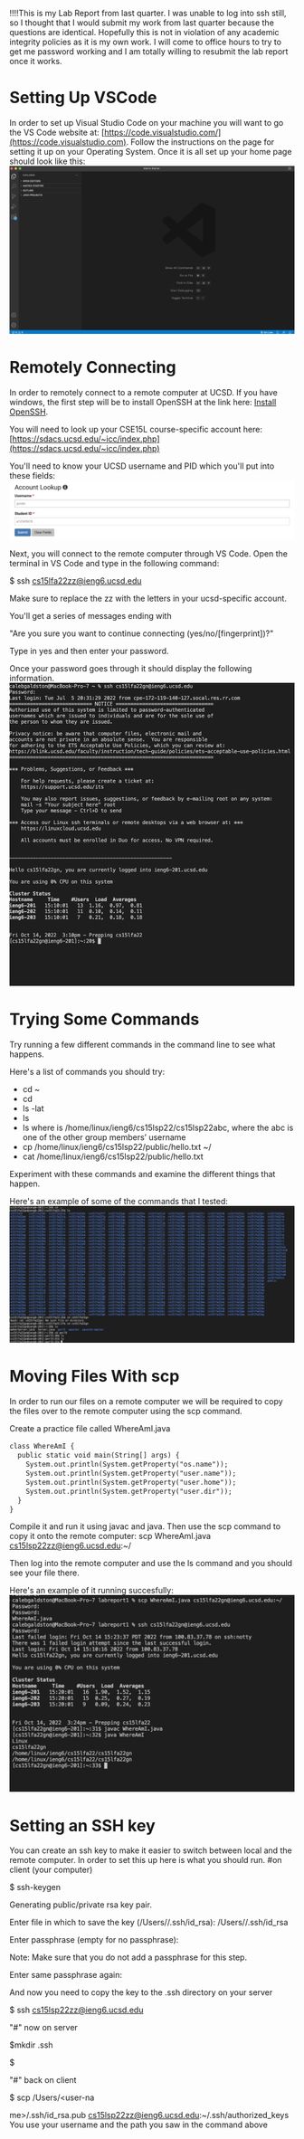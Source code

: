 !!!!This is my Lab Report from last quarter. I was unable to log into ssh still, so I thought that I would submit my work from last quarter because the questions are identical. Hopefully this is not in violation of any academic integrity policies as it is my own work. I will come to office hours to try to get me password working and I am totally willing to resubmit the lab report once it works. 


# Setting Up VSCode
In order to set up Visual Studio Code on your machine you will want to go the VS Code website at: [https://code.visualstudio.com/](https://code.visualstudio.com). Follow the instructions on the page for setting it up on your Operating System. Once it is all set up your home page should look like this: ![image](VSCodeSetUp.png)

# Remotely Connecting
In order to remotely connect to a remote computer at UCSD. If you have windows, the first step will be to install OpenSSH at the link here: [Install OpenSSH](https://docs.microsoft.com/en-us/windows-server/administration/openssh/openssh_install_firstuse).

You will need to look up your CSE15L course-specific account here: [https://sdacs.ucsd.edu/~icc/index.php](https://sdacs.ucsd.edu/~icc/index.php)

You'll need to know your UCSD username and PID which you'll put into these fields: ![image](accountlookup.png)

Next, you will connect to the remote  computer through VS Code. Open the terminal in VS Code and type in the following command:

$ ssh cs15lfa22zz@ieng6.ucsd.edu

Make sure to replace the zz with the letters in your ucsd-specific account. 

You'll get a series of messages ending with 

"Are you sure you want to continue connecting (yes/no/[fingerprint])?"

Type in yes and then enter your password. 

Once your password goes through it should display the following information. 
![image](output.png)

# Trying Some Commands

Try running a few different commands in the command line to see what happens. 

Here's a list of commands you should try:

* cd ~
* cd
* ls -lat
* ls 
* ls <directory> where <directory> is /home/linux/ieng6/cs15lsp22/cs15lsp22abc, where the abc is one of the other group members’ username
* cp /home/linux/ieng6/cs15lsp22/public/hello.txt ~/
* cat /home/linux/ieng6/cs15lsp22/public/hello.txt

Experiment with these commands and examine the different things that happen. 

Here's an example of some of the commands that I tested: ![image](samplecommands.png)


# Moving Files With scp

In order to run our files on a remote computer we will be required to copy the files over to the remote computer using the scp command. 

Create a practice file called WhereAmI.java 

```
class WhereAmI {
  public static void main(String[] args) {
    System.out.println(System.getProperty("os.name"));
    System.out.println(System.getProperty("user.name"));
    System.out.println(System.getProperty("user.home"));
    System.out.println(System.getProperty("user.dir"));
  }
}
```

Compile it and run it using javac and java. 
Then use the scp command to copy it onto the remote computer: 
scp WhereAmI.java cs15lsp22zz@ieng6.ucsd.edu:~/ 

Then log into the remote computer and use the ls command and you should see your file there. 

Here's an example of it running succesfully: ![image](practice.png)

# Setting an SSH key

You can create an ssh key to make it easier to switch between local and the remote computer. In order to set this up here is what you should run. 
#on client (your computer)


$ ssh-keygen


Generating public/private rsa key pair.


Enter file in which to save the key (/Users/<user-name>/.ssh/id_rsa): /Users/<user-name>/.ssh/id_rsa

Enter passphrase (empty for no passphrase): 


Note: Make sure that you do not add a passphrase for this step.


Enter same passphrase again: 

And now you need to copy the key to the .ssh directory on your server

$ ssh cs15lsp22zz@ieng6.ucsd.edu

<Enter Password>

"#" now on server

$mkdir .ssh

$ <logout>

"#" back on client

$ scp /Users/<user-na

me>/.ssh/id_rsa.pub cs15lsp22zz@ieng6.ucsd.edu:~/.ssh/authorized_keys
You use your username and the path you saw in the command above



